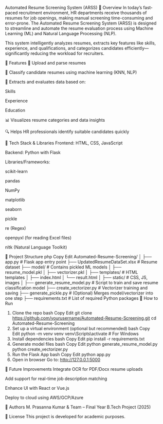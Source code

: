 Automated Resume Screening System (ARSS)
💼 Overview
In today’s fast-paced recruitment environment, HR departments receive thousands of resumes for job openings, making manual screening time-consuming and error-prone. The Automated Resume Screening System (ARSS) is designed to streamline and automate the resume evaluation process using Machine Learning (ML) and Natural Language Processing (NLP).

This system intelligently analyzes resumes, extracts key features like skills, experience, and qualifications, and categorizes candidates efficiently—significantly reducing the workload for recruiters.

🚀 Features
📂 Upload and parse resumes

🧠 Classify candidate resumes using machine learning (KNN, NLP)

🧾 Extracts and evaluates data based on:

Skills

Experience

Education

📊 Visualizes resume categories and data insights

🔍 Helps HR professionals identify suitable candidates quickly

🧰 Tech Stack & Libraries
Frontend: HTML, CSS, JavaScript

Backend: Python with Flask

Libraries/Frameworks:

scikit-learn

pandas

NumPy

matplotlib

seaborn

pickle

re (Regex)

openpyxl (for reading Excel files)

nltk (Natural Language Toolkit)

📁 Project Structure
php
Copy
Edit
Automated-Resume-Screening/
│
├── app.py                      # Flask app entry point
├── UpdatedResumeDataSet.xlsx  # Resume dataset
├── model/                      # Contains pickled ML models
│   ├── resume_model.pkl
│   ├── vectorizer.pkl
│
├── templates/                  # HTML templates
│   ├── index.html
│   └── result.html
│
├── static/                     # CSS, JS, images
│
├── generate_resume_model.py   # Script to train and save resume classification model
├── create_vectorizer.py       # Vectorizer training and saving
├── generate_pickle.py         # (Optional) Merges model/vectorizer into one step
├── requirements.txt           # List of required Python packages
🧪 How to Run
1. Clone the repo
bash
Copy
Edit
git clone https://github.com/yourusername/Automated-Resume-Screening.git
cd Automated-Resume-Screening
2. Set up a virtual environment (optional but recommended)
bash
Copy
Edit
python -m venv venv
venv\Scripts\activate  # For Windows
3. Install dependencies
bash
Copy
Edit
pip install -r requirements.txt
4. Generate model files
bash
Copy
Edit
python generate_resume_model.py
python create_vectorizer.py
5. Run the Flask App
bash
Copy
Edit
python app.py
6. Open in browser
Go to: http://127.0.0.1:5000

📌 Future Improvements
Integrate OCR for PDF/Docx resume uploads

Add support for real-time job description matching

Enhance UI with React or Vue.js

Deploy to cloud using AWS/GCP/Azure

👥 Authors
M. Prasanna Kumar & Team – Final Year B.Tech Project (2025)

📄 License
This project is developed for academic purposes.
